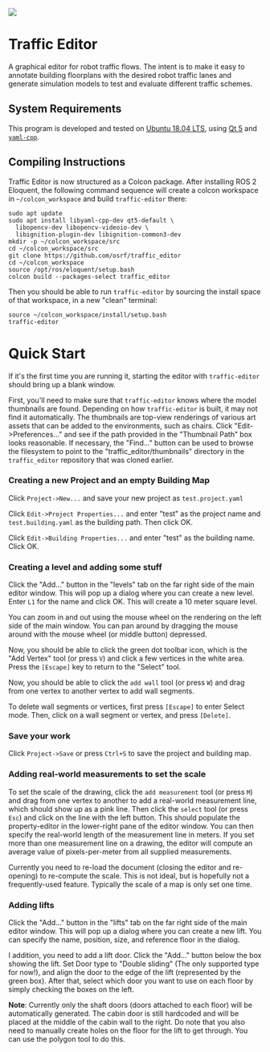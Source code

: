 ![](https://github.com/osrf/traffic_editor/workflows/build/badge.svg)

# Traffic Editor
A graphical editor for robot traffic flows. The intent is to make it easy
to annotate building floorplans with the desired robot traffic lanes and
generate simulation models to test and evaluate different traffic schemes.

## System Requirements

This program is developed and tested on
[Ubuntu 18.04 LTS](http://releases.ubuntu.com/18.04/), using
[Qt 5](https://doc.qt.io/qt-5/qt5-intro.html) and
[`yaml-cpp`](https://github.com/jbeder/yaml-cpp).

## Compiling Instructions
Traffic Editor is now structured as a Colcon package. After installing
ROS 2 Eloquent, the following command sequence will create a colcon
workspace in `~/colcon_workspace` and build `traffic-editor` there:

```
sudo apt update
sudo apt install libyaml-cpp-dev qt5-default \
  libopencv-dev libopencv-videoio-dev \
  libignition-plugin-dev libignition-common3-dev
mkdir -p ~/colcon_workspace/src
cd ~/colcon_workspace/src
git clone https://github.com/osrf/traffic_editor
cd ~/colcon_workspace
source /opt/ros/eloquent/setup.bash
colcon build --packages-select traffic_editor
```

Then you should be able to run `traffic-editor` by sourcing the install
space of that workspace, in a new "clean" terminal:
```
source ~/colcon_workspace/install/setup.bash
traffic-editor
```

# Quick Start

If it's the first time you are running it, starting the editor with
`traffic-editor` should bring up a blank window.

First, you'll need to make sure that `traffic-editor` knows where the model
thumbnails are found. Depending on how `traffic-editor` is built, it may not
find it automatically. The thumbnails are top-view renderings of various art
assets that can be added to the environments, such as chairs. Click
"Edit->Preferences..." and see if the path provided in the "Thumbnail Path"
box looks reasonable. If necessary, the "Find..." button can be used to browse
the filesystem to point to the "traffic_editor/thumbnails" directory in the
`traffic_editor` repository that was cloned earlier.

### Creating a new Project and an empty Building Map

Click `Project->New...` and save your new project as `test.project.yaml`

Click `Edit->Project Properties...` and enter "test" as the project name
and `test.building.yaml` as the building path. Then click OK.

Click `Edit->Building Properties...` and enter "test" as the building name.
Click OK.

### Creating a level and adding some stuff

Click the "Add..." button in the "levels" tab on the far right side of the
main editor window. This will pop up a dialog where you can create a new
level. Enter `L1` for the name and click OK. This will create a 10 meter square
level.

You can zoom in and out using the mouse wheel on the rendering on the left
side of the main window. You can pan around by dragging the mouse around with
the mouse wheel (or middle button) depressed.

Now, you should be able to click the green dot toolbar icon, which is the "Add
Vertex" tool (or press `V`) and click a few vertices in the white area. Press
the `[Escape]` key to return to the "Select" tool.

Now, you should be able to click the `add wall` tool (or press `W`) and
drag from one vertex to another vertex to add wall segments.

To delete wall segments or vertices, first press `[Escape]` to enter Select
mode. Then, click on a wall segment or vertex, and press `[Delete]`.

### Save your work

Click `Project->Save` or press `Ctrl+S` to save the project and building map.

### Adding real-world measurements to set the scale

To set the scale of the drawing, click the `add measurement` tool (or
press `M`) and drag from one vertex to another to add a real-world measurement
line, which should show up as a pink line. Then click the `select` tool (or
press `Esc`) and click on the line with the left button. This should populate
the property-editor in the lower-right pane of the editor window. You can then
specify the real-world length of the measurement line in meters. If you set
more than one measurement line on a drawing, the editor will compute an average
value of pixels-per-meter from all supplied measurements.

Currently you need to re-load the document (closing the editor and re-opening)
to re-compute the scale. This is not ideal, but is hopefully not a
frequently-used feature. Typically the scale of a map is only set one time.

### Adding lifts

Click the "Add..." button in the "lifts" tab on the far right side of the
main editor window. This will pop up a dialog where you can create a new
lift. You can specify the name, position, size, and reference floor in the
dialog.

I addition, you need to add a lift door. Click the "Add..." button below the
box showing the lift. Set Door type to "Double sliding" (The only supported
type for now!), and align the door to the edge of the lift (represented by the
green box). After that, select which door you want to use on each floor by
simply checking the boxes on the left.

**Note**: Currently only the shaft doors (doors attached to each floor) will be
automatically generated. The cabin door is still hardcoded and will be placed
at the middle of the cabin wall to the right. Do note that you also need to
manually create holes on the floor for the lift to get through. You can use the
polygon tool to do this.
